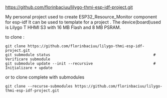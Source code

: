 https://github.com/florinbaciuu/lilygo-thmi-esp-idf-project.git


My personal project used to create ESP32_Resource_Monitor component for esp-idf
It can be used to template for a project .
The device(board)used is Lilygo T HHMI S3 with 16 MB Flash and 8 MB PSRAM.

to clone :
```
git clone https://github.com/florinbaciuu/lilygo-thmi-esp-idf-project.git
git submodule status                                              # Verificare submodule
git submodule update --init --recursive                           # Inițializare + update
```


or to clone complete with submodules
```
git clone --recurse-submodules https://github.com/florinbaciuu/lilygo-thmi-esp-idf-project.git
```